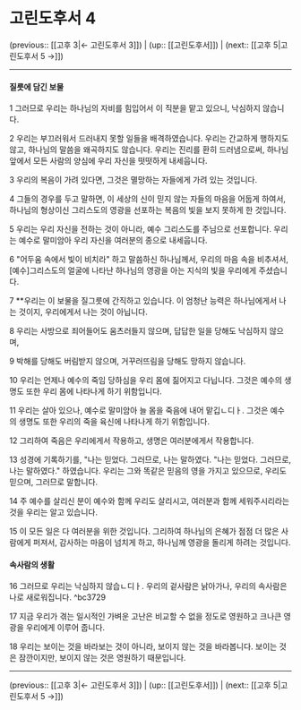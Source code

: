 # 고린도후서 4

(previous:: [[고후 3|← 고린도후서 3]]) | (up:: [[고린도후서]]) | (next:: [[고후 5|고린도후서 5 →]])

***


#### 질릇에 담긴 보물

1 
그러므로 우리는 하나님의 자비를 힘입어서 이 직분을 맡고 있으니, 낙심하지 않습니다.


2 
우리는 부끄러워서 드러내지 못할 일들을 배격하였습니다. 우리는 간교하게 행하지도 않고, 하나님의 말씀을 왜곡하지도 않습니다. 우리는 진리를 환히 드러냄으로써, 하나님 앞에서 모든 사람의 양심에 우리 자신을 떳떳하게 내세웁니다.


3 
우리의 복음이 가려 있다면, 그것은 멸망하는 자들에게 가려 있는 것입니다.


4 
 그들의 경우를 두고 말하면, 이 세상의 신이 믿지 않는 자들의 마음을 어둡게 하여서, 하나님의 형상이신 그리스도의 영광을 선포하는 복음의 빛을 보지 못하게 한 것입니다.


5 
우리는 우리 자신을 전하는 것이 아니라, 예수 그리스도를 주님으로 선포합니다. 우리는 예수로 말미암아 우리 자신을 여러분의 종으로 내세웁니다.


6 
"어두움 속에서 빛이 비치라" 하고 말씀하신 하나님께서, 우리의 마음 속을 비추셔서, [예수]그리스도의 얼굴에 나타난 하나님의 영광을 아는 지식의 빛을 우리에게 주셨습니다.


7 
**우리는 이 보물을 질그릇에 간직하고 있습니다. 이 엄청난 능력은 하나님에게서 나는 것이지, 우리에게서 나는 것이 아닙니다.


8 
우리는 사방으로 죄어들어도 움츠러들지 않으며, 답답한 일을 당해도 낙심하지 않으며,


9 
박해를 당해도 버림받지 않으며, 거꾸러뜨림을 당해도 망하지 않습니다.


10 
우리는 언제나 예수의 죽임 당하심을 우리 몸에 짊어지고 다닙니다. 그것은 예수의 생명도 또한 우리 몸에 나타나게 하기 위함입니다.


11 
우리는 살아 있으나, 예수로 말미암아 늘 몸을 죽음에 내어 맡깁ㄴ디ㅏ. 그것은 예수의 생명도 또한 우리의 죽을 육신에 나타나게 하기 위함입니다.


12 
그리하여 죽음은 우리에게서 작용하고, 생명은 여러분에게서 작용합니다.


13 
성경에 기록하기를, "나는 믿었다. 그러므로, 나는 말하였다. "나는 믿었다. 그러므로, 나는 말하였다." 하였습니다. 우리는 그와 똑같은 믿음의 영을 가지고 있으므로, 우리도 믿으며, 그러므로 말합니다.


14 
주 예수를 살리신 분이 예수와 함께 우리도 살리시고, 여러분과 함께 세워주시리라는 것을 우리는 알고 있습니다.


15 
이 모든 일은 다 여러분을 위한 것입니다. 그리하여 하나님의 은혜가 점점 더 많은 사람에게 퍼져서, 감사하는 마음이 넘치게 하고, 하나님께 영광을 돌리게 하려는 것입니다.


#### 속사람의 생활
16 
그러므로 우리는 낙심하지 않습ㄴ디ㅏ. 우리의 겉사람은 낡아가나, 우리의 속사람은 나로 새로워집니다. ^bc3729


17 
지금 우리가 겪는 일시적인 가벼운 고난은 비교할 수 없을 정도로 영원하고 크나큰 영광을 우리에게 이루어 줍니다.


18 
우리는 보이는 것을 바라보는 것이 아니라, 보이지 않는 것을 바라봅니다. 보이는 것은 잠깐이지만, 보이지 않는 것은 영원하기 때문입니다.


***

(previous:: [[고후 3|← 고린도후서 3]]) | (up:: [[고린도후서]]) | (next:: [[고후 5|고린도후서 5 →]])
